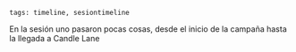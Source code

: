 ```
tags: timeline, sesiontimeline
```

En la sesión uno pasaron pocas cosas, desde el inicio de la campaña hasta la llegada a Candle Lane

